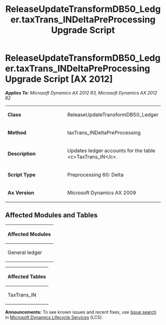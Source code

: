 ﻿---
title: ReleaseUpdateTransformDB50_Ledger.taxTrans_INDeltaPreProcessing Upgrade Script
TOCTitle: ReleaseUpdateTransformDB50_Ledger.taxTrans_INDeltaPreProcessing Upgrade Script
ms:assetid: 8c1107b9-8889-0a7f-f844-71a739b12333
ms:mtpsurl: https://msdn.microsoft.com/en-us/library/JJ736449(v=AX.60)
ms:contentKeyID: 49709637
ms.date: 05/18/2015
mtps_version: v=AX.60
---

# ReleaseUpdateTransformDB50\_Ledger.taxTrans\_INDeltaPreProcessing Upgrade Script [AX 2012]


_**Applies To:** Microsoft Dynamics AX 2012 R3, Microsoft Dynamics AX 2012 R2_

<table>
<colgroup>
<col style="width: 50%" />
<col style="width: 50%" />
</colgroup>
<tbody>
<tr class="odd">
<td><p><strong>Class</strong></p></td>
<td><p>ReleaseUpdateTransformDB50_Ledger</p></td>
</tr>
<tr class="even">
<td><p><strong>Method</strong></p></td>
<td><p>taxTrans_INDeltaPreProcessing</p></td>
</tr>
<tr class="odd">
<td><p><strong>Description</strong></p></td>
<td><p>Updates ledger accounts for the table &lt;c&gt;TaxTrans_IN&lt;/c&gt;.</p></td>
</tr>
<tr class="even">
<td><p><strong>Script Type</strong></p></td>
<td><p>Preprocessing 60: Delta</p></td>
</tr>
<tr class="odd">
<td><p><strong>Ax Version</strong></p></td>
<td><p>Microsoft Dynamics AX 2009</p></td>
</tr>
</tbody>
</table>


## Affected Modules and Tables

<table>
<colgroup>
<col style="width: 100%" />
</colgroup>
<thead>
<tr class="header">
<th><p>Affected Modules</p></th>
</tr>
</thead>
<tbody>
<tr class="odd">
<td><p>General ledger</p></td>
</tr>
</tbody>
</table>


<table>
<colgroup>
<col style="width: 100%" />
</colgroup>
<thead>
<tr class="header">
<th><p>Affected Tables</p></th>
</tr>
</thead>
<tbody>
<tr class="odd">
<td><p>TaxTrans_IN</p></td>
</tr>
</tbody>
</table>

  
**Announcements:** To see known issues and recent fixes, use [Issue search](http://go.microsoft.com/fwlink/?linkid=389258) in [Microsoft Dynamics Lifecycle Services](http://go.microsoft.com/fwlink/?linkid=306505) (LCS).

